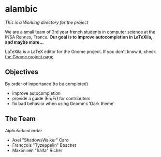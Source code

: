 alambic
=======
*This is a Working directory for the project*


We are a small team of 3rd year french students in computer science at the INSA Rennes, France.
**Our goal is to improve autocompletion in LaTeXila, and maybe more...**

LaTeXila is a LaTeX editor for the Gnome project.
If you don't know it, check [the Gnome project page](https://wiki.gnome.org/Apps/LaTeXila)

Objectives
----------
By order of importance (to be completed)

  - improve autocompletion
  - provide a guide (En/Fr) for contributors
  - fix bad behavior when using Gnome's 'Dark theme'

The Team
--------
*Alphabetical order*
  
  - Axel "ShadowsWalker" Caro
  - Francçois "Tyzeppelin" Boschet
  - Maximilien "halfa" Richer

